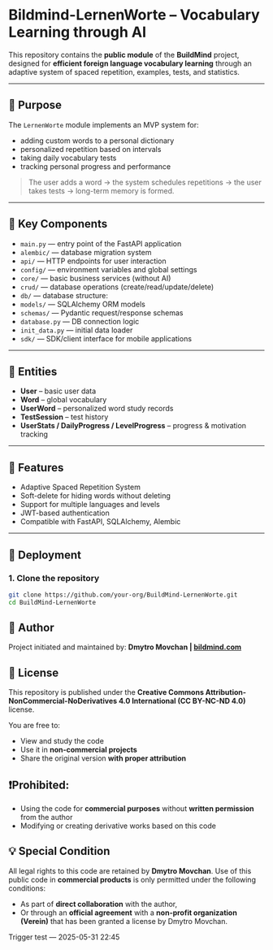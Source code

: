 # Bildmind-LernenWorte – Vocabulary Learning through AI

This repository contains the **public module** of the **BuildMind** project,
designed for **efficient foreign language vocabulary learning**
through an adaptive system of spaced repetition, examples, tests, and statistics.

---

## 🎯 Purpose

The `LernenWorte` module implements an MVP system for:

- adding custom words to a personal dictionary
- personalized repetition based on intervals
- taking daily vocabulary tests
- tracking personal progress and performance

> The user adds a word → the system schedules repetitions → the user takes tests → long-term memory is formed.

---

## 🧩 Key Components

- `main.py` — entry point of the FastAPI application
- `alembic/` — database migration system
- `api/` — HTTP endpoints for user interaction
- `config/` — environment variables and global settings
- `core/` — basic business services (without AI)
- `crud/` — database operations (create/read/update/delete)
- `db/` — database structure:
- `models/` — SQLAlchemy ORM models
- `schemas/` — Pydantic request/response schemas
- `database.py` — DB connection logic
- `init_data.py` — initial data loader
- `sdk/` — SDK/client interface for mobile applications

---

## 💾 Entities

- **User** – basic user data
- **Word** – global vocabulary
- **UserWord** – personalized word study records
- **TestSession** – test history
- **UserStats / DailyProgress / LevelProgress** – progress & motivation tracking

---

## 🔐 Features

- Adaptive Spaced Repetition System
- Soft-delete for hiding words without deleting
- Support for multiple languages and levels
- JWT-based authentication
- Compatible with FastAPI, SQLAlchemy, Alembic

---

## 🚀 Deployment

### 1. Clone the repository

```bash
git clone https://github.com/your-org/BuildMind-LernenWorte.git
cd BuildMind-LernenWorte
```
## 👤 Author

Project initiated and maintained by:
**Dmytro Movchan | [bildmind.com](https://bildmind.com)**

## 📜 License

This repository is published under the **Creative Commons Attribution-NonCommercial-NoDerivatives 4.0 International (CC BY-NC-ND 4.0)** license.

You are free to:
- View and study the code
- Use it in **non-commercial projects**
- Share the original version **with proper attribution**

## ❗️Prohibited:

- Using the code for **commercial purposes** without **written permission** from the author
- Modifying or creating derivative works based on this code

## 💡 Special Condition

All legal rights to this code are retained by **Dmytro Movchan**.
Use of this public code in **commercial products** is only permitted under the following conditions:

- As part of **direct collaboration** with the author,
- Or through an **official agreement** with a **non-profit organization (Verein)** that has been granted a license by Dmytro Movchan.

Trigger test — 2025-05-31 22:45
